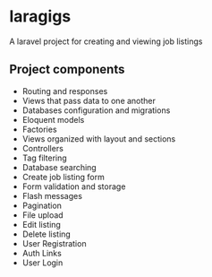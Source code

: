 # laragigs
 A laravel project for creating and viewing job listings
 
 <h2>Project components</h2>
 <ul>
    <li>Routing and responses</li>
    <li>Views that pass data to one another</li>
    <li>Databases configuration and migrations</li>
    <li>Eloquent models</li>
    <li>Factories</li>
    <li>Views organized with layout and sections</li>
    <li>Controllers</li>
    <li>Tag filtering</li>
    <li>Database searching</li>
    <li>Create job listing form</li>
    <li>Form validation and storage</li>
    <li>Flash messages</li>
    <li>Pagination</li>
    <li>File upload</li>
    <li>Edit listing</li>
    <li>Delete listing</li>
    <li>User Registration</li>
    <li>Auth Links</li>
    <li>User Login</li>
</ul> 
